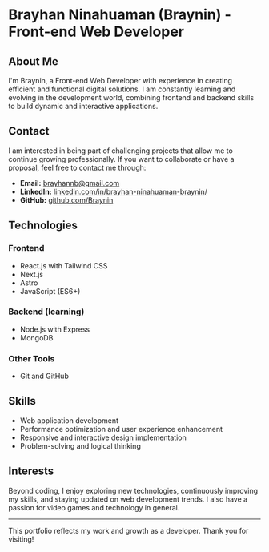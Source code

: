 # Brayhan Ninahuaman (Braynin) - Front-end Web Developer

## About Me

I'm Braynin, a Front-end Web Developer with experience in creating efficient and functional digital solutions. I am constantly learning and evolving in the development world, combining frontend and backend skills to build dynamic and interactive applications.

## Contact

I am interested in being part of challenging projects that allow me to continue growing professionally. If you want to collaborate or have a proposal, feel free to contact me through:

- **Email:** [brayhannb@gmail.com](mailto:brayhannb@gmail.com)
- **LinkedIn:** [linkedin.com/in/brayhan-ninahuaman-braynin/](https://linkedin.com/in/brayhan-ninahuaman-braynin/)
- **GitHub:** [github.com/Braynin](https://github.com/Braynin)

## Technologies

### Frontend

- React.js with Tailwind CSS
- Next.js
- Astro
- JavaScript (ES6+)

### Backend (learning)

- Node.js with Express
- MongoDB

### Other Tools

- Git and GitHub

## Skills

- Web application development
- Performance optimization and user experience enhancement
- Responsive and interactive design implementation
- Problem-solving and logical thinking

## Interests

Beyond coding, I enjoy exploring new technologies, continuously improving my skills, and staying updated on web development trends. I also have a passion for video games and technology in general.

---

This portfolio reflects my work and growth as a developer. Thank you for visiting!

